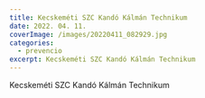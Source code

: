 ```yaml
---
title: Kecskeméti SZC Kandó Kálmán Technikum
date: 2022. 04. 11.
coverImage: /images/20220411_082929.jpg
categories:
  - prevencio
excerpt: Kecskeméti SZC Kandó Kálmán Technikum
---
```

Kecskeméti SZC Kandó Kálmán Technikum
